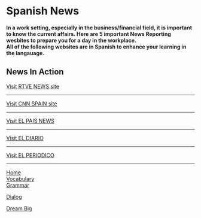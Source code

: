 <h1>Spanish News</h1>
<p>
<strong> In a work setting, especially in the business/financial field, it is important to know the current affairs. Here are 5 important News Reporting wesbites to prepare you for a day in the workplace.
<br> All of the following websites are in Spanish to enhance your learning in the langauage. </strong>
</p>
<h2>News In Action</h2>
 <a href="http://www.rtve.es/"> Visit RTVE NEWS site</a>
 <hr>
 <a href="https://cnnespanol.cnn.com///"> Visit CNN SPAIN  site</a>
  <hr>
 <a href="https://elpais.com///"> Visit EL PAIS NEWS </a>
  <hr> 
 <a href="https://www.eldiario.es/"> Visit EL DIARIO </a>
   <hr>
 <a href="https://www.elperiodico.com/es////"> Visit EL PERIODICO </a>
   <hr>
 
 
<p><a href="index.html">Home</a><br />
 <a href="page2.html">Vocabulary</a><br />
 <a href="page3.html">Grammar</a></p>
<a href="page4.html">Dialog</a></p>
<a href="page6.html">Dream Big</a></p>
